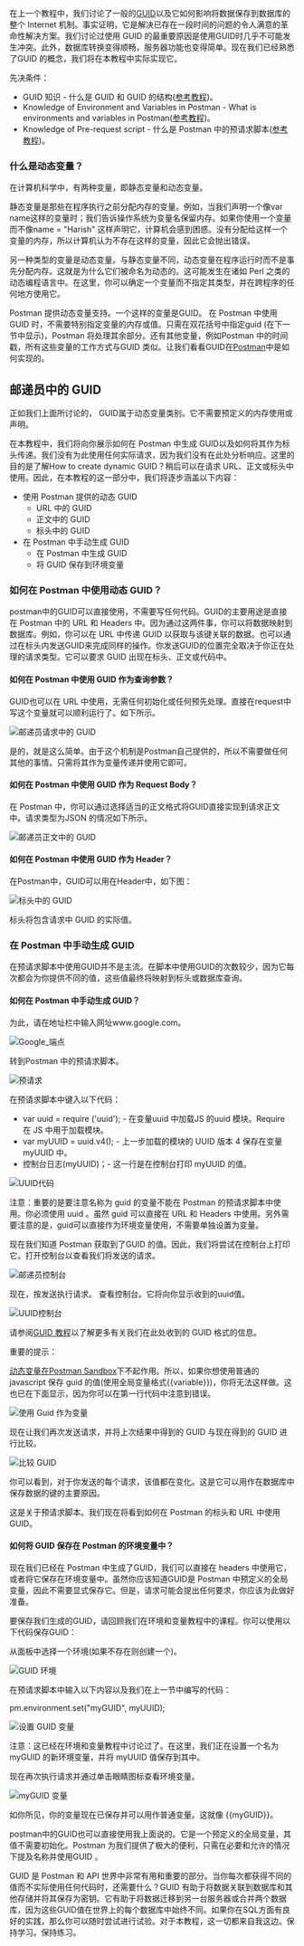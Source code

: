 在上一个教程中，我们讨论了一般的[GUID](https://www.toolsqa.com/postman/guid/)以及它如何影响将数据保存到数据库的整个 Internet 机制。事实证明，它是解决已存在一段时间的问题的令人满意的革命性解决方案。我们讨论过使用 GUID 的最重要原因是使用GUID时几乎不可能发生冲突。此外，数据库转换变得顺畅，服务器功能也变得简单。现在我们已经熟悉了GUID 的概念，我们将在本教程中实际实现它。

先决条件：

-   GUID 知识 - 什么是 GUID 和 GUID 的结构([参考教程](https://www.toolsqa.com/postman/guid/))。
-   Knowledge of Environment and Variables in Postman - What is environments and variables in Postman([参考教程](https://www.toolsqa.com/postman/environment-variables-in-postman/))。
-   Knowledge of Pre-request script - 什么是 Postman 中的预请求脚本([参考教程](https://www.toolsqa.com/postman/pre-request-script-in-postman/))。

### 什么是动态变量？

在计算机科学中，有两种变量，即静态变量和动态变量。

静态变量是那些在程序执行之前分配内存的变量。例如，当我们声明一个像var name这样的变量时；我们告诉操作系统为变量名保留内存。如果你使用一个变量而不像name = "Harish" 这样声明它，计算机会感到困惑。没有分配给这样一个变量的内存，所以计算机认为不存在这样的变量，因此它会抛出错误。

另一种类型的变量是动态变量。与静态变量不同，动态变量在程序运行时而不是事先分配内存。这就是为什么它们被命名为动态的。这可能发生在诸如 Perl 之类的动态编程语言中。在这里，你可以确定一个变量而不指定其类型，并在跨程序的任何地方使用它。

Postman 提供动态变量支持。一个这样的变量是GUID。 在 Postman 中使用 GUID 时，不需要特别指定变量的内存或值。只需在双花括号中指定guid (在下一节中显示)，Postman 将处理其余部分。还有其他变量，例如Postman 中的时间戳，所有这些变量的工作方式与GUID 类似。让我们看看GUID在[Postman](https://www.getpostman.com/)中是如何实现的。

## 邮递员中的 GUID

正如我们上面所讨论的， GUID属于动态变量类别。它不需要预定义的内存使用或声明。

在本教程中，我们将向你展示如何在 Postman 中生成 GUID以及如何将其作为标头传递。我们没有为此使用任何实际请求，因为我们没有在此处分析响应。这里的目的是了解How to create dynamic GUID？稍后可以在请求 URL、正文或标头中使用。因此，在本教程的这一部分中，我们将逐步涵盖以下内容：

-   使用 Postman 提供的动态 GUID
    -   URL 中的 GUID
    -   正文中的 GUID
    -   标头中的 GUID
-   在 Postman 中手动生成 GUID
    -   在 Postman 中生成 GUID
    -   将 GUID 保存到环境变量

### 如何在 Postman 中使用动态 GUID？

postman中的GUID可以直接使用，不需要写任何代码。GUID的主要用途是直接在 Postman 中的 URL 和 Headers 中。因为通过这两件事，你可以将数据映射到数据库。例如，你可以在 URL 中传递 GUID 以获取与该键关联的数据。也可以通过在标头内发送GUID来完成同样的操作。你发送GUID的位置完全取决于你正在处理的请求类型。它可以要求 GUID 出现在标头、正文或代码中。

#### 如何在 Postman 中使用 GUID 作为查询参数？

GUID也可以在 URL 中使用，无需任何初始化或任何预先处理。直接在request中写这个变量就可以顺利运行了。如下所示。

![邮递员请求中的 GUID](https://www.toolsqa.com/gallery/Postman/1.GUID%20in%20Postman%20Request.webp)

是的，就是这么简单。由于这个机制是Postman自己提供的，所以不需要做任何其他的事情。只需将其作为变量传递并使用它即可。

#### 如何在 Postman 中使用 GUID 作为 Request Body？

在 Postman 中，你可以通过选择适当的正文格式将GUID直接实现到请求正文中。请求类型为JSON 的情况如下所示。

![邮递员正文中的 GUID](https://www.toolsqa.com/gallery/Postman/2.GUID%20in%20Postman%20Body.webp)

#### 如何在 Postman 中使用 GUID 作为 Header？

在Postman中，GUID可以用在Header中，如下图：

![标头中的 GUID](https://www.toolsqa.com/gallery/Postman/3.GUID%20in%20Header.webp)

标头将包含请求中 GUID 的实际值。

### 在 Postman 中手动生成 GUID

在预请求脚本中使用GUID并不是主流。在脚本中使用GUID的次数较少，因为它每次都会为你提供不同的值，这些值最终将映射到标头或数据库查询。

#### 如何在 Postman 中手动生成 GUID？

为此，请在地址栏中输入网址www.google.com。

![Google_端点](https://www.toolsqa.com/gallery/Postman/4.Google_Endpoint.webp)

转到Postman 中的预请求脚本。

![预请求](https://www.toolsqa.com/gallery/Postman/5.Pre_Request.webp)

在预请求脚本中键入以下代码：

-   var uuid = require ('uuid'); - 在变量uuid 中加载JS 的uuid 模块。Require 在 JS 中用于加载模块。
-   var myUUID = uuid.v4(); - 上一步加载的模块的 UUID 版本 4 保存在变量 myUUID 中。
-   控制台日志(myUUID)；- 这一行是在控制台打印 myUUID 的值。

![UUID代码](https://www.toolsqa.com/gallery/Postman/6.UUID%20code.webp)

注意：重要的是要注意名称为 guid 的变量不能在 Postman 的预请求脚本中使用。你必须使用 uuid 。虽然 guid 可以直接在 URL 和 Headers 中使用。另外需要注意的是，guid可以直接作为环境变量使用，不需要单独设置为变量。

现在我们知道 Postman 获取到了GUID 的值。因此，我们将尝试在控制台上打印它。打开控制台以查看我们将发送的请求。

![邮递员控制台](https://www.toolsqa.com/gallery/Postman/7.Postman%20Console.webp)

现在，按发送执行请求。 查看控制台。它将向你显示收到的uuid值。

![UUID控制台](https://www.toolsqa.com/gallery/Postman/8.UUID%20console.webp)

请参阅[GUID 教程](https://www.toolsqa.com/postman/guid/)以了解更多有关我们在此处收到的 GUID 格式的信息。

重要的提示：

[动态变量在Postman Sandbox](https://www.toolsqa.com/postman/pre-request-script-in-postman/)下不起作用。所以，如果你想使用普通的 javascript 保存 guid 的值(使用全局变量格式{{variable}})，你将无法这样做。这也已在下面显示，因为你可以在第一行代码中注意到错误。

![使用 Guid 作为变量](https://www.toolsqa.com/gallery/Postman/9.Using%20Guid%20As%20A%20Variable.webp)

现在让我们再次发送请求，并将上次结果中得到的 GUID 与现在得到的 GUID 进行比较。

![比较 GUID](https://www.toolsqa.com/gallery/Postman/10.Comparing%20GUIDs.webp)

你可以看到，对于你发送的每个请求，该值都在变化。这是它可以用作在数据库中保存数据的键的主要原因。

这是关于预请求脚本。我们现在将看到如何在 Postman 的标头和 URL 中使用 GUID。

#### 如何将 GUID 保存在 Postman 的环境变量中？

现在我们已经在 Postman 中生成了GUID，我们可以直接在 headers 中使用它，或者将它保存在环境变量中。虽然你应该知道GUID是 Postman 中预定义的全局变量，因此不需要显式保存它。但是，请求可能会提出任何要求，你应该为此做好准备。

要保存我们生成的GUID，请回顾我们在环境和变量教程中的课程。你可以使用以下代码保存GUID：

从面板中选择一个环境(如果不存在则创建一个)。

![GUID 环境](https://www.toolsqa.com/gallery/Postman/11.GUID%20Environment.webp)

在预请求脚本中输入以下内容以及我们在上一节中编写的代码：

pm.environment.set("myGUID", myUUID);

![设置 GUID 变量](https://www.toolsqa.com/gallery/Postman/12.Setting%20GUID%20Variable.webp)

注意：这已经在环境和变量教程中讨论过了。在这里，我们正在设置一个名为 myGUID 的新环境变量，并将 myUUID 值保存到其中。

现在再次执行请求并通过单击眼睛图标查看环境变量。

![myGUID 变量](https://www.toolsqa.com/gallery/Postman/13.myGUID%20Variable.webp)

如你所见，你的变量现在已保存并可以用作普通变量。这就像 {{myGUID}}。

postman中的GUID也可以直接使用我上面说的。它是一个预定义的全局变量，其值不需要初始化。Postman 为我们提供了极大的便利，只需在必要和允许的情况下提及名称并使用GUID 。

GUID 是 Postman 和 API 世界中非常有用和重要的部分。当你每次都获得不同的值而不实际使用任何代码时，还需要什么？GUID 有助于将数据关联到数据库和其他存储并将其保存为密钥。它有助于将数据迁移到另一台服务器或合并两个数据库，因为这些GUID值在世界上的每个数据库中始终不同。如果你在SQL方面有良好的实践，那么你可以随时尝试进行试验。对于本教程，这一切都来自我这边。保持学习。保持练习。